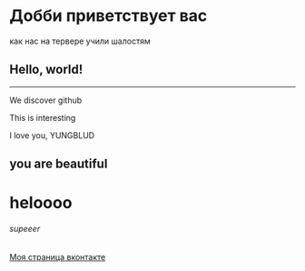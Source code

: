 # Добби приветствует вас
как нас на тервере учили шалостям
## Hello, world!
*** 
We discover github

This is interesting

I love you, YUNGBLUD

you are beautiful
-------
heloooo
========
###### supeeer
[Моя страница вконтакте](https://vk.com/kamillabakhtieva)
